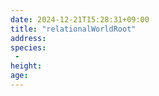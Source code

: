```yaml
---
date: 2024-12-21T15:28:31+09:00
title: "relationalWorldRoot"
address: 
species:
 - 
height: 
age: 
---
```


